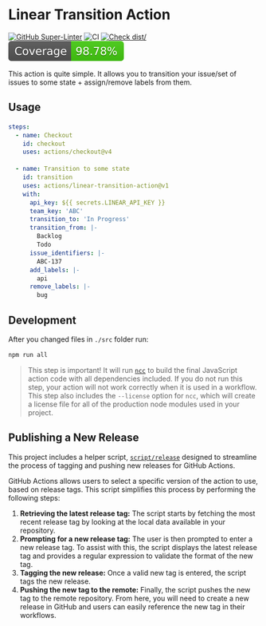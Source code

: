 # Linear Transition Action

[![GitHub Super-Linter](https://github.com/actions/typescript-action/actions/workflows/linter.yml/badge.svg)](https://github.com/super-linter/super-linter)
![CI](https://github.com/actions/typescript-action/actions/workflows/ci.yml/badge.svg)
[![Check dist/](https://github.com/actions/typescript-action/actions/workflows/check-dist.yml/badge.svg)](https://github.com/actions/typescript-action/actions/workflows/check-dist.yml)
[![Coverage](./badges/coverage.svg)](./badges/coverage.svg)

This action is quite simple. It allows you to transition your issue/set of issues to some state + assign/remove labels from them.

## Usage

```yaml
steps:
  - name: Checkout
    id: checkout
    uses: actions/checkout@v4

  - name: Transition to some state
    id: transition
    uses: actions/linear-transition-action@v1
    with:
      api_key: ${{ secrets.LINEAR_API_KEY }}
      team_key: 'ABC'
      transition_to: 'In Progress'
      transition_from: |-
        Backlog
        Todo
      issue_identifiers: |-
        ABC-137
      add_labels: |-
        api
      remove_labels: |-
        bug
```

## Development

After you changed files in `./src` folder run:

```bash
npm run all
```

> This step is important! It will run [`ncc`](https://github.com/vercel/ncc) to build the final JavaScript action code with all dependencies included. If you do not run this step,
> your action will not work correctly when it is used in a workflow. This step also includes the `--license` option for `ncc`, which will create a license file for all of the
> production node modules used in your project.

## Publishing a New Release

This project includes a helper script, [`script/release`](./script/release) designed to streamline the process of tagging and pushing new releases for GitHub Actions.

GitHub Actions allows users to select a specific version of the action to use, based on release tags. This script simplifies this process by performing the following steps:

1. **Retrieving the latest release tag:** The script starts by fetching the most recent release tag by looking at the local data available in your repository.
1. **Prompting for a new release tag:** The user is then prompted to enter a new release tag. To assist with this, the script displays the latest release tag and provides a regular
   expression to validate the format of the new tag.
1. **Tagging the new release:** Once a valid new tag is entered, the script tags the new release.
1. **Pushing the new tag to the remote:** Finally, the script pushes the new tag to the remote repository. From here, you will need to create a new release in GitHub and users can
   easily reference the new tag in their workflows.
